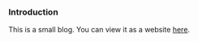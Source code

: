 ### Introduction

This is a small blog. You can view it as a website [here](https://n-i-n-0.github.io).

